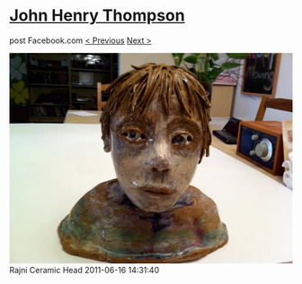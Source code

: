 # [John Henry Thompson](../README.md)
post Facebook.com
[< Previous](2011-06-16-1.md) [Next >](2011-06-15-1.md)

[![](../media/2011-06-16/Table-Rajni-Ceramic-Head.jpg)](../README.md)
Rajni Ceramic Head
2011-06-16 14:31:40